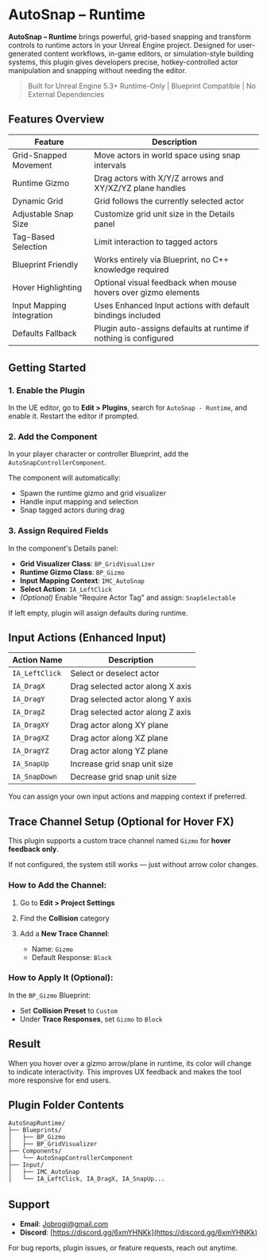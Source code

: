 # AutoSnap – Runtime

<div style="margin-top: 1rem;"></div>

**AutoSnap – Runtime** brings powerful, grid-based snapping and transform controls to runtime actors in your Unreal Engine project. Designed for user-generated content workflows, in-game editors, or simulation-style building systems, this plugin gives developers precise, hotkey-controlled actor manipulation and snapping without needing the editor.

> Built for Unreal Engine 5.3+
> Runtime-Only | Blueprint Compatible | No External Dependencies

<div style="margin-top: 1rem;"></div>

## Features Overview

<div style="margin-top: 1rem;"></div>

| Feature                   | Description                                                      |
| ------------------------- | ---------------------------------------------------------------- |
| Grid-Snapped Movement     | Move actors in world space using snap intervals                  |
| Runtime Gizmo             | Drag actors with X/Y/Z arrows and XY/XZ/YZ plane handles         |
| Dynamic Grid              | Grid follows the currently selected actor                        |
| Adjustable Snap Size      | Customize grid unit size in the Details panel                    |
| Tag-Based Selection       | Limit interaction to tagged actors                               |
| Blueprint Friendly        | Works entirely via Blueprint, no C++ knowledge required          |
| Hover Highlighting        | Optional visual feedback when mouse hovers over gizmo elements   |
| Input Mapping Integration | Uses Enhanced Input actions with default bindings included       |
| Defaults Fallback         | Plugin auto-assigns defaults at runtime if nothing is configured |

<div style="margin-top: 2rem;"></div>

## Getting Started

<div style="margin-top: 1rem;"></div>

### 1. Enable the Plugin

In the UE editor, go to **Edit > Plugins**, search for `AutoSnap - Runtime`, and enable it. Restart the editor if prompted.

### 2. Add the Component

In your player character or controller Blueprint, add the `AutoSnapControllerComponent`.

The component will automatically:

- Spawn the runtime gizmo and grid visualizer
- Handle input mapping and selection
- Snap tagged actors during drag

### 3. Assign Required Fields

In the component's Details panel:

- **Grid Visualizer Class**: `BP_GridVisualizer`
- **Runtime Gizmo Class**: `BP_Gizmo`
- **Input Mapping Context**: `IMC_AutoSnap`
- **Select Action**: `IA_LeftClick`
- _(Optional)_ Enable "Require Actor Tag" and assign: `SnapSelectable`

If left empty, plugin will assign defaults during runtime.

## Input Actions (Enhanced Input)

<div style="margin-top: 1rem;"></div>

| Action Name    | Description                      |
| -------------- | -------------------------------- |
| `IA_LeftClick` | Select or deselect actor         |
| `IA_DragX`     | Drag selected actor along X axis |
| `IA_DragY`     | Drag selected actor along Y axis |
| `IA_DragZ`     | Drag selected actor along Z axis |
| `IA_DragXY`    | Drag actor along XY plane        |
| `IA_DragXZ`    | Drag actor along XZ plane        |
| `IA_DragYZ`    | Drag actor along YZ plane        |
| `IA_SnapUp`    | Increase grid snap unit size     |
| `IA_SnapDown`  | Decrease grid snap unit size     |

You can assign your own input actions and mapping context if preferred.

## Trace Channel Setup (Optional for Hover FX)

<div style="margin-top: 1rem;"></div>

This plugin supports a custom trace channel named `Gizmo` for **hover feedback only**.

If not configured, the system still works — just without arrow color changes.

### How to Add the Channel:

1. Go to **Edit > Project Settings**
2. Find the **Collision** category
3. Add a **New Trace Channel**:

   - Name: `Gizmo`
   - Default Response: `Block`

### How to Apply It (Optional):

In the `BP_Gizmo` Blueprint:

- Set **Collision Preset** to `Custom`
- Under **Trace Responses**, set `Gizmo` to `Block`

## Result

When you hover over a gizmo arrow/plane in runtime, its color will change to indicate interactivity.
This improves UX feedback and makes the tool more responsive for end users.

## Plugin Folder Contents

<pre><code>AutoSnapRuntime/
├── Blueprints/
│   ├── BP_Gizmo
│   ├── BP_GridVisualizer
├── Components/
│   └── AutoSnapControllerComponent
├── Input/
│   ├── IMC_AutoSnap
│   └── IA_LeftClick, IA_DragX, IA_SnapUp...</code></pre>

<div style="margin-bottom: 2rem;"></div>

## Support

- **Email**: [Jobrogi@gmail.com](mailto:Jobrogi@gmail.com)
- **Discord**: [https://discord.gg/6xmYHNKk](https://discord.gg/6xmYHNKk)

For bug reports, plugin issues, or feature requests, reach out anytime.
